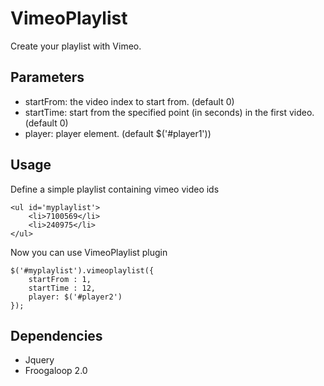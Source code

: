 VimeoPlaylist
=============
Create your playlist with Vimeo.

Parameters
----------
- startFrom: the video index to start from. (default 0)
- startTime: start from the specified point (in seconds) in the first video. (default 0)
- player: player element. (default $('#player1'))

Usage
-----
Define a simple playlist containing vimeo video ids

    <ul id='myplaylist'>
        <li>7100569</li>
        <li>240975</li>
    </ul>

Now you can use VimeoPlaylist plugin

    $('#myplaylist').vimeoplaylist({
        startFrom : 1,
        startTime : 12,
        player: $('#player2')
    });

Dependencies
------------
- Jquery
- Froogaloop 2.0